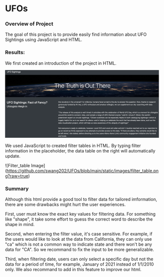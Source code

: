 # UFOs

### Overview of Project

The goal of this project is to provide easily find information about UFO Sightings using JavaScript and HTML.

### Results: 

We first created an introduction of the project in HTML.

![Intro_image](https://github.com/swang202/UFOs/blob/main/static/images/intro_page.png?raw=true)


We used JavaScript to created filter tables in HTML. By typing filter information in the placeholder, the data table on the right will automatically update.


![Filter_table Image] (https://github.com/swang202/UFOs/blob/main/static/images/filter_table.png?raw=true)


### Summary

Although this html provide a good tool to filter data for tailored imformation, there are some drawbacks might hurt the user experiences.

First, user must know the exact key values for filtering data. For something like "shape", it take some effort to guess the correct word to describe the shape in mind. 

Second, when entering the filter value, it's case sensitive. For example, if the users would like to look at the data from California, they can only use "ca" which is not a common way to indicate state and there won't be any data for "CA". So we recommand to fix the input to be more generalizable.

Third, when filtering date, users can only select a specific day but not the data for a period of time, for example, January of 2021 instead of 1/1/2010 only. We also recommand to add in this feature to improve our html.

